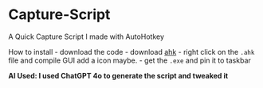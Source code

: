 # Capture-Script
A Quick Capture Script I made with AutoHotkey 

How to install
	- download the code 
	- download [ahk](https://www.autohotkey.com/download/)
	- right click on the `.ahk` file and compile GUI add a icon maybe.
	- get the `.exe` and pin it to taskbar 

**AI Used: I used ChatGPT 4o to generate the script and tweaked it**
